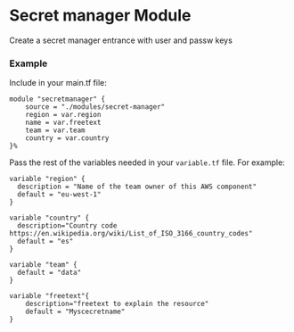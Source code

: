 # Secret manager  Module
Create a secret manager entrance with user and passw keys

### Example

Include in your main.tf file:  
```
module "secretmanager" {
    source = "./modules/secret-manager"
    region = var.region
    name = var.freetext
    team = var.team
    country = var.country
}%                     
```

Pass the rest of the variables needed in your `variable.tf` file. For example:  
```
variable "region" {
  description = "Name of the team owner of this AWS component"
  default = "eu-west-1"
}

variable "country" {
  description="Country code https://en.wikipedia.org/wiki/List_of_ISO_3166_country_codes"
  default = "es"
}

variable "team" {
  default = "data"
}

variable "freetext"{
    description="freetext to explain the resource"
    default = "Myscecretname"
}

```
